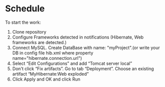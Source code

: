 # Schedule
To start the work:
1. Clone repository
2. Configure Frameworks detected in notifications (Hibernate, Web frameworks are detected.)
3. Connect MySQL. Create DataBase with name: "myProject".(or write your DB in config file hib.xml where property name="hibernate.connection.url")
4. Select “Edit Configurations” and add “Tomcat server local”
5. Don't click “Fix artifacts”. Go to tab “Deployment”. Choose an existing artifact “MyHibernate:Web exploded”
6. Click Apply and OK and cliсk Run 
